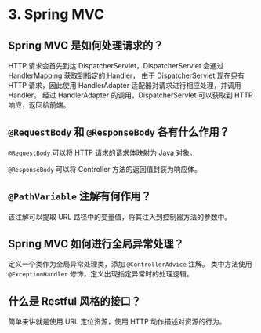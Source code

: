 # 3. Spring MVC
## Spring MVC 是如何处理请求的？
HTTP 请求会首先到达 DispatcherServlet，DispatcherServlet 会通过 HandlerMapping 获取到指定的 Handler，
由于 DispatcherServlet 现在只有 HTTP 请求，因此使用 HandlerAdapter 适配器对请求进行相应处理，并调用 Handler。
经过 HandlerAdapter 的调用，DispatcherServlet 可以获取到 HTTP 响应，返回给前端。

## `@RequestBody` 和 `@ResponseBody` 各有什么作用？
`@RequestBody` 可以将 HTTP 请求的请求体映射为 Java 对象。

`@ResponseBody` 可以将 Controller 方法的返回值封装为响应体。

## `@PathVariable` 注解有何作用？
该注解可以提取 URL 路径中的变量值，将其注入到控制器方法的参数中。

## Spring MVC 如何进行全局异常处理？
定义一个类作为全局异常处理类，添加 `@ControllerAdvice` 注解。
类中方法使用 `@ExceptionHandler` 修饰，定义出现指定异常时的处理逻辑。

## 什么是 Restful 风格的接口？
简单来讲就是使用 URL 定位资源，使用 HTTP 动作描述对资源的行为。
